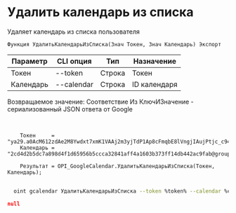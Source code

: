 ﻿---
sidebar_position: 4
---

# Удалить календарь из списка
 Удаляет календарь из списка пользователя



`Функция УдалитьКалендарьИзСписка(Знач Токен, Знач Календарь) Экспорт`

  | Параметр | CLI опция | Тип | Назначение |
  |-|-|-|-|
  | Токен | --token | Строка | Токен |
  | Календарь | --calendar | Строка | ID календаря |

  
  Возвращаемое значение:   Соответствие Из КлючИЗначение - сериализованный JSON ответа от Google

<br/>




```bsl title="Пример кода"
    Токен     = "ya29.a0AcM612zdAe2M8Ywdxt7xmK1VAAj2m3yjTdP1Ap8cFmqbE8lVngjIAujPtjc_c94MCuKNLfn7MSssBd6NfMXDQDrHMUv7Fgjp7cjuXk68n...";
    Календарь = "2cd4d2b5dc7a898d4f1d65956b5ccca32841aff4a1603b373ff14db442ac9fab@group.calendar.google.com";

    Результат = OPI_GoogleCalendar.УдалитьКалендарьИзСписка(Токен, Календарь);
```



```sh title="Пример команды CLI"
    
  oint gcalendar УдалитьКалендарьИзСписка --token %token% --calendar %calendar%

```

```json title="Результат"
null
```

